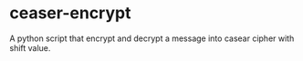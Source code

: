 # ceaser-encrypt

A python script that encrypt and decrypt a message into casear cipher with shift value.

